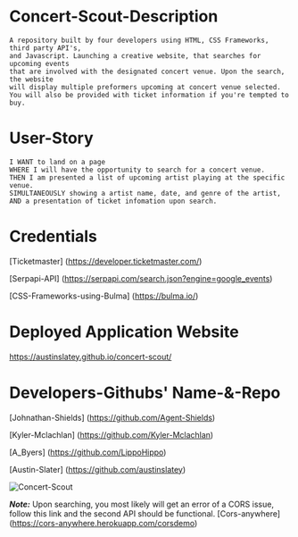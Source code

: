 # Concert-Scout-Description
    A repository built by four developers using HTML, CSS Frameworks, third party API's, 
    and Javascript. Launching a creative website, that searches for upcoming events 
    that are involved with the designated concert venue. Upon the search, the website 
    will display multiple preformers upcoming at concert venue selected.
    You will also be provided with ticket information if you're tempted to buy.

# User-Story 
    I WANT to land on a page 
    WHERE I will have the opportunity to search for a concert venue.
    THEN I am presented a list of upcoming artist playing at the specific venue. 
    SIMULTANEOUSLY showing a artist name, date, and genre of the artist,
    AND a presentation of ticket infomation upon search.

# Credentials
[Ticketmaster] (https://developer.ticketmaster.com/)

[Serpapi-API] (https://serpapi.com/search.json?engine=google_events)

[CSS-Frameworks-using-Bulma] (https://bulma.io/)

# Deployed Application Website
https://austinslatey.github.io/concert-scout/

# Developers-Githubs' Name-&-Repo
[Johnathan-Shields] (https://github.com/Agent-Shields)

[Kyler-Mclachlan] (https://github.com/Kyler-Mclachlan)

[A_Byers] (https://github.com/LippoHippo)

[Austin-Slater] (https://github.com/austinslatey) 
    
![Concert-Scout](https://user-images.githubusercontent.com/93648326/149425101-bf29c067-c863-48dc-82ce-7acb6e5051c5.png)

**_Note:_** Upon searching, you most likely will get an error of a CORS issue, follow this link and the second API should be functional. [Cors-anywhere] (https://cors-anywhere.herokuapp.com/corsdemo)
